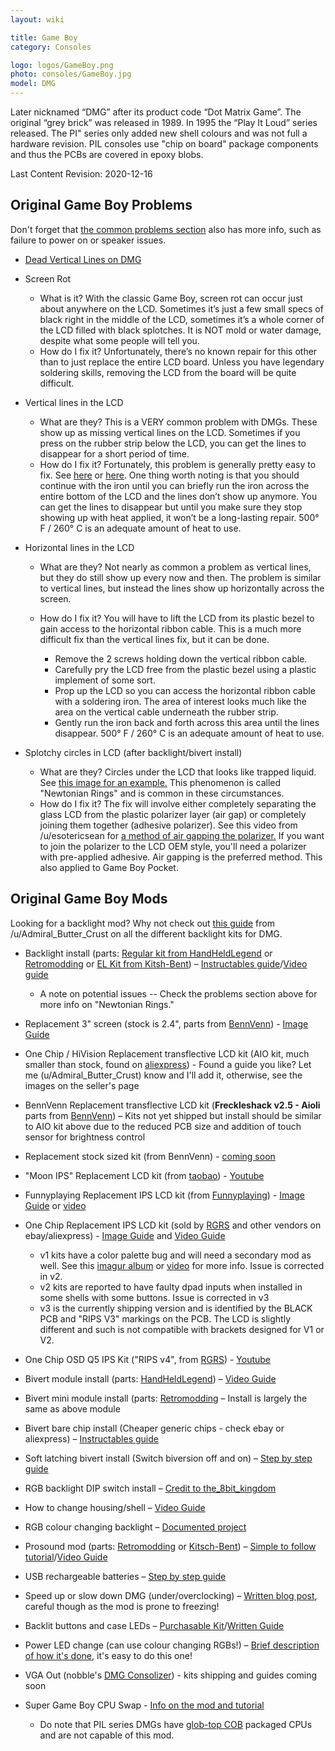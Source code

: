 ```yaml
---
layout: wiki

title: Game Boy
category: Consoles

logo: logos/GameBoy.png
photo: consoles/GameBoy.jpg
model: DMG
---
```

Later nicknamed “DMG” after its product code “Dot Matrix Game”. The original “grey brick” was released in 1989. In 1995 the “Play It Loud” series released. The PI" series only added new shell colours and was not full a hardware revision. PIL consoles use "chip on board" package components and thus the PCBs are covered in epoxy blobs.

Last Content Revision: 2020-12-16

## **Original Game Boy Problems**

Don't forget that [the common problems section](index) also has more info, such as failure to power on or speaker issues. 
 
* [Dead Vertical Lines on DMG](http://www.instructables.com/id/Game-Boy-DMG-Vertical-Line-Repair/)
 
* Screen Rot
 
  * What is it? With the classic Game Boy, screen rot can occur just about anywhere on the LCD. Sometimes it’s just a few small specs of black right in the middle of the LCD, sometimes it’s a whole corner of the LCD filled with black splotches. It is NOT mold or water damage, despite what some people will tell you.
  * How do I fix it? Unfortunately, there’s no known repair for this other than to just replace the entire LCD board. Unless you have legendary soldering skills, removing the LCD from the board will be quite difficult. 
 
* Vertical lines in the LCD
 
  * What are they? This is a VERY common problem with DMGs. These show up as missing vertical lines on the LCD. Sometimes if you press on the rubber strip below the LCD, you can get the lines to disappear for a short period of time.
  * How do I fix it? Fortunately, this problem is generally pretty easy to fix. See [here](https://www.youtube.com/watch?v=l4PArFarm_) or [here](http://www.instructables.com/id/Game-Boy-DMG-Vertical-Line-Repair/). One thing worth noting is that you should continue with the iron until you can briefly run the iron across the entire bottom of the LCD and the lines don’t show up anymore. You can get the lines to disappear but until you make sure they stop showing up with heat applied, it won’t be a long-lasting repair. 500° F / 260° C is an adequate amount of heat to use.
 
* Horizontal lines in the LCD
 
  * What are they? Not nearly as common a problem as vertical lines, but they do still show up every now and then. The problem is similar to vertical lines, but instead the lines show up horizontally across the screen.
  * How do I fix it? You will have to lift the LCD from its plastic bezel to gain access to the horizontal ribbon cable. This is a much more difficult fix than the vertical lines fix, but it can be done.
 
      * Remove the 2 screws holding down the vertical ribbon cable.
      * Carefully pry the LCD free from the plastic bezel using a plastic implement of some sort.
      * Prop up the LCD so you can access the horizontal ribbon cable with a soldering iron. The area of interest looks much like the area on the vertical cable underneath the rubber strip.
      * Gently run the iron back and forth across this area until the lines disappear. 500° F / 260° C is an adequate amount of heat to use.

* Splotchy circles in LCD (after backlight/bivert install)
 
  * What are they? Circles under the LCD that looks like trapped liquid. See [this image for an example.](https://i.redd.it/wsvc4e42n7u41.jpg) This phenomenon is called "Newtonian Rings" and is common in these circumstances. 
  * How do I fix it? The fix will involve either completely separating the glass LCD from the plastic polarizer layer (air gap) or completely joining them together (adhesive polarizer). See this video from /u/esotericsean for [a method of air gapping the polarizer.](https://www.youtube.com/watch?v=-6_s_kNVT0o) If you want to join the polarizer to the LCD OEM style, you'll need a polarizer with pre-applied adhesive. Air gapping is the preferred method. This also applied to Game Boy Pocket. 
  
  
## **Original Game Boy Mods**

Looking for a backlight mod? Why not check out [this guide](../wiki/backlightmods#dmg) from /u/Admiral_Butter_Crust on all the different backlight kits for DMG. 

* Backlight install (parts: [Regular kit from HandHeldLegend](https://handheldlegend.com/collections/dmg/products/game-boy-backlight-dmg-and-pocket) or [Retromodding](https://www.retromodding.com/collections/gameboy-pocket/products/game-boy-backlight?variant=12258355576855) or [EL Kit from Kitsh-Bent](https://store.kitsch-bent.com/product/el_dmg)) – [Instructables guide](http://www.instructables.com/id/Game-Boy-Backlight-DIY/)/[Video guide](https://www.youtube.com/watch?v=93iCzWmSK4Q)  
    * A note on potential issues -- Check the problems section above for more info on "Newtonian Rings."

* Replacement 3" screen (stock is 2.4", parts from [BennVenn](https://bennvenn.myshopify.com/collections/aftermarket-lcds/products/dmg-3-backlit-lcd-kit)) - [Image Guide](https://bennvenn.myshopify.com/pages/dmg-lcd-install-guide)

* One Chip / HiVision Replacement transflective LCD kit (AIO kit, much smaller than stock, found on [aliexpress](https://www.aliexpress.com/item/4000408551332.html)) - Found a guide you like? Let me (u/Admiral_Butter_Crust) know and I'll add it, otherwise, see the images on the seller's page

* BennVenn Replacement transflective LCD kit (**Freckleshack v2.5 - Aioli** parts from [BennVenn](https://bennvenn.myshopify.com/collections/aftermarket-lcds/products/freckleshack-pre-orders-batch-7?variant=29881069535335)) – Kits not yet shipped but install should be similar to AIO kit above due to the reduced PCB size and addition of touch sensor for brightness control

* Replacement stock sized kit (from BennVenn) - [coming soon](https://www.facebook.com/BennVennElectronics/posts/2482250121888426)

* "Moon IPS" Replacement LCD kit (from [taobao](https://2.taobao.com/item.htm?id=617735730270)) - [Youtube](https://www.youtube.com/watch?v=zqmTNd748lU)

* Funnyplaying Replacement IPS LCD kit (from [Funnyplaying](https://funnyplaying.com/collections/product/products/dmg-retro-pixel-ips-lcd-kit)) - [Image Guide](https://funnyplaying.com/blogs/gameboy-advance-news/dng-retro-pixel-ips-lcd-kit-install-tutorial) or [video](https://www.youtube.com/watch?v=vCXkbPcrYeQ)

* One Chip Replacement IPS LCD kit (sold by [RGRS](https://retrogamerepairshop.com/products/pre-order-only-game-boy-dmg-01-backlight-ips-lcd-screen-mod-kit-v3-rips) and other vendors on ebay/aliexpress) - [Image Guide](https://cdn.discordapp.com/attachments/246604458744610816/668546575563489320/image0.jpg) and [Video Guide](https://www.youtube.com/watch?v=_DqzA0DJ3bQ)
    * v1 kits have a color palette bug and will need a secondary mod as well. See this [imagur album](https://imgur.com/a/DDlowE5) or [video](https://www.youtube.com/watch?v=cFpnUGuXtbY) for more info. Issue is corrected in v2.
    * v2 kits are reported to have faulty dpad inputs when installed in some shells with some buttons. Issue is corrected in v3
    * v3 is the currently shipping version and is identified by the BLACK PCB and "RIPS V3" markings on the PCB. The LCD is slightly different and such is not compatible with brackets designed for V1 or V2. 
	
* One Chip OSD Q5 IPS Kit ("RIPS v4", from [RGRS](https://retrogamerepairshop.com/products/dmg-game-boy-dmg-rips-osd-backlight-mod-kit)) - [Youtube](https://youtu.be/_qVffKBdELI)

* Bivert module install (parts: [HandHeldLegend](https://handheldlegend.com/collections/dmg/products/game-boy-bivert-biversion-module)) – [Video Guide](https://www.youtube.com/watch?v=xS8NQ3dds2k)  

* Bivert mini module install (parts: [Retromodding](https://www.retromodding.com/collections/gameboy/products/game-boy-bivert-board) – Install is largely the same as above module

* Bivert bare chip install (Cheaper generic chips - check ebay or aliexpress) – [Instructables guide](http://www.instructables.com/id/Game-Boy-BivertBiversion-Moditication/)  

* Soft latching bivert install (Switch biversion off and on) – [Step by step guide](http://imgur.com/a/LEo8U)  

* RGB backlight DIP switch install – [Credit to the_8bit_kingdom](http://imgur.com/a/lA0lw)  

* How to change housing/shell – [Video Guide](https://www.youtube.com/watch?v=nfSkP6pejR0)  

* RGB colour changing backlight – [Documented project](https://imgur.com/a/dUaim#0DwYjRw)  

* Prosound mod (parts: [Retromodding](https://www.retromodding.com/collections/gameboy/products/gameboy-pcb-mount-pro-sound-v3) or [Kitsch-Bent](https://store.kitsch-bent.com/product/prosound-kits)) – [Simple to follow tutorial](https://snapguide.com/guides/mod-your-dmg-gameboy-with-prosound-stereo-jack/)/[Video Guide](https://www.youtube.com/watch?v=FGlY0quuHGw)  

* USB rechargeable batteries – [Step by step guide](http://imgur.com/a/uIpq4)  

* Speed up or slow down DMG (under/overclocking) – [Written blog post](http://gieskes.nl/underclocking_or_overclocking_the_gameboy_classic_tutorial/), careful though as the mod is prone to freezing!  

* Backlit buttons and case LEDs – [Purchasable Kit](http://store.thursdaycustoms.com/product/rgb-buttons)/[Written Guide](http://chipmusic.org/forums/topic/4152/dmg-case-leds/)  

* Power LED change (can use colour changing RGBs!) – [Brief description of how it's done](http://chipmusic.org/forums/topic/6719/replacing-a-dmg-power-led-can-it-be-done/), it's easy to do this one!  

* VGA Out (nobble's [DMG Consolizer](https://gamebox.systems/products/dmg-consolizer-gameboy-classic-mini-console)) - kits shipping and guides coming soon

* Super Game Boy CPU Swap - [Info on the mod and tutorial](http://noizeinabox.blogspot.com/2012/06/game-boy-super-game-boy-cpu-transplant.html)
    * Do note that PIL series DMGs have [glob-top COB](https://en.wikipedia.org/wiki/Chip_on_board) packaged CPUs and are not capable of this mod. 